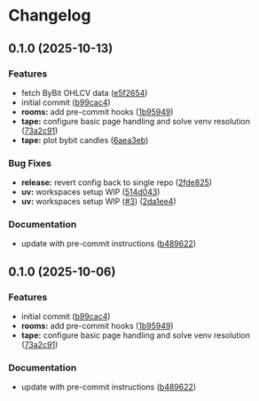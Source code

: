 # Changelog

## 0.1.0 (2025-10-13)


### Features

* fetch ByBit OHLCV data ([e5f2654](https://github.com/presedo93/rooms/commit/e5f2654b81befa0423ed6fc3c55f0661cea1d422))
* initial commit ([b99cac4](https://github.com/presedo93/rooms/commit/b99cac42f5abd05d191047557067e34e87c4e2e6))
* **rooms:** add pre-commit hooks ([1b95949](https://github.com/presedo93/rooms/commit/1b959499c4c004517b0eacc0aca7d094a7224ad0))
* **tape:** configure basic page handling and solve venv resolution ([73a2c91](https://github.com/presedo93/rooms/commit/73a2c91c22243e3047dc97d9e8332464fce71f6d))
* **tape:** plot bybit candles ([6aea3eb](https://github.com/presedo93/rooms/commit/6aea3ebb9f1ceb1ef15e70b3e6725c750c4e1981))


### Bug Fixes

* **release:** revert config back to single repo ([2fde825](https://github.com/presedo93/rooms/commit/2fde825c8eb2df6e688b33d2287ce3354bd452d3))
* **uv:** workspaces setup WIP ([514d043](https://github.com/presedo93/rooms/commit/514d043e681d3ecf50afe74b7e8bafd9a5e02518))
* **uv:** workspaces setup WIP ([#3](https://github.com/presedo93/rooms/issues/3)) ([2da1ee4](https://github.com/presedo93/rooms/commit/2da1ee45f35c719466ae752c6111d6b74e523d1d))


### Documentation

* update with pre-commit instructions ([b489622](https://github.com/presedo93/rooms/commit/b489622abe1bc6d33cfb2ed79b18179584c262c9))

## 0.1.0 (2025-10-06)


### Features

* initial commit ([b99cac4](https://github.com/presedo93/rooms/commit/b99cac42f5abd05d191047557067e34e87c4e2e6))
* **rooms:** add pre-commit hooks ([1b95949](https://github.com/presedo93/rooms/commit/1b959499c4c004517b0eacc0aca7d094a7224ad0))
* **tape:** configure basic page handling and solve venv resolution ([73a2c91](https://github.com/presedo93/rooms/commit/73a2c91c22243e3047dc97d9e8332464fce71f6d))


### Documentation

* update with pre-commit instructions ([b489622](https://github.com/presedo93/rooms/commit/b489622abe1bc6d33cfb2ed79b18179584c262c9))
